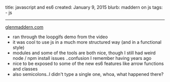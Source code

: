 title: javascript and es6
created: January 9, 2015
blurb: maddern on js
tags:
    - js

---

[glenmaddern.com](http://glenmaddern.com/articles/javascript-in-2015)

* ran through the loopgifs demo from the video
* it was cool to use js in a much more structured way (and in a functional style)
* modules and some of the tools are both nice, though I still had weird node / npm install issues
..confusion I remember having years ago
* nice to be exposed to some of the new es6 features like arrow functions and classes
* also semicolons..I didn't type a single one, whoa, what happened there?
